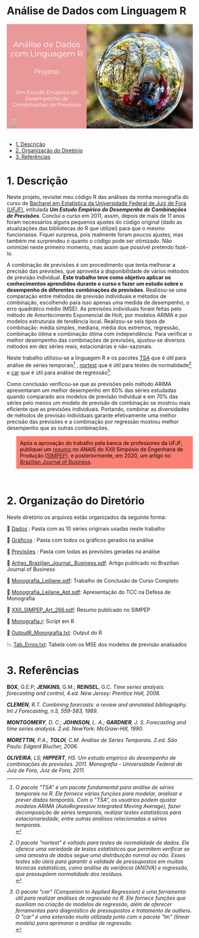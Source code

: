 # Análise de Dados com Linguagem R

<div align="center">
  <img src="header_tcc.png" alt="header" >
</div>
<br/>

-   [1. Descrição](#1-descrição)
-   [2. Organização do Diretório](#2-organização-do-diretório)
-   [3. Referências](#3-referências)

# 1. Descrição

Neste projeto, revisitei meu código R das análises da minha monografia do curso de [Bacharel em Estatística da Universidade Federal de Juiz de Fora (UFJF)](https://www.ufjf.br/cursoestatistica/), intitulada <i>**Um Estudo Empı́rico do Desempenho de Combinações de Previsões**</i>. Concluí o curso em 2011, assim, depois de mais de 11 anos foram necessários alguns pequenos ajustes do código original (dado as atualizações das bibliotecas do R que utilizei) para que o mesmo funcionasse. Fiquei surpresa, pois realmente foram poucos ajustes, mas também me surprendeu o quanto o código pode ser otimizado. Não omimizei neste primeiro momento, mas assim que possível pretendo fazê-lo.

A combinação de previsões é um procedimento que tenta melhorar a precisão das previsões, que aproveita a disponibilidade de vários métodos de previsão individual. **Este trabalho teve como objetivo aplicar os conhecimentos aprendidos durante o curso e fazer um estudo sobre o desempenho de diferentes combinações de previsões**. Realizou-se uma comparação entre métodos de previsão individuais e métodos de combinação, escolhendo para isso apenas uma medida de desempenho, o erro quadrático médio (MSE). As previsões individuais foram feitas pelo método de Amortecimento Exponencial de Holt, por modelos ARIMA e por modelos estruturais de tendência local. Realizou-se seis tipos de combinação: média simples, mediana, média dos extremos, regressão, combinação ótima e combinação ótima com independência. Para verificar o melhor desempenho das combinações de previsões, ajustou-se diversos métodos em dez séries reais, estacionárias e não-sazonais.

Neste trabalho utilizou-se a linguagem R e os pacotes [TSA](https://cran.r-project.org/web/packages/TSA/index.html) que é útil para análise de séries temporais[^1] , [nortest](https://cran.r-project.org/web/packages/nortest/index.html) que é útil para testes de normalidade[^2] e [car](https://cran.r-project.org/web/packages/car/index.html) que é útil para análise de regressão[^3].

Como conclusão verificou-se que as previsões pelo método ARIMA apresentaram um melhor desempenho em 60% das séries estudadas quando comparado aos modelos de previsão individual e em 70% das séries pelo menos um modelo de previsão de combinação se mostrou mais eficiente que as previsões individuais. Portando, combinar as diversidades de métodos de previsão individuais garante efetivamente uma melhor precisão das previsões e a combinação por regressão mostrou melhor desempenho que as outras combinações.

<blockquote style="background-color: salmon; padding: 10px; color: black;">
Após a aprovação do trabalho pela banca de professores da UFJF, publiquei um <a href="https://simpep.feb.unesp.br/abrir_arquivo_pdf.php?tipo=artigo&evento=10&art=266&cad=22556&opcao=com_id">resumo</a> no ANAIS do XXII Simpósio de Engenharia de Produção (<a href="https://simpep.feb.unesp.br/index.php">SIMPEP</a>), e posteriormente, em 2020, um artigo no <a href="https://ojs.brazilianjournals.com.br/bjb/article/view/13472">Brazilian Journal of Business</a>.
</blockquote><br/>

[^1]: O pacote "TSA" é um pacote fundamental para análise de séries temporais no R. Ele fornece várias funções para modelar, analisar e prever dados temporais. Com o "TSA", os usuários podem ajustar modelos ARIMA (AutoRegressive Integrated Moving Average), fazer decomposição de séries temporais, realizar testes estatísticos para estacionariedade, entre outras análises relacionadas a séries temporais.<br/>
[^2]: O pacote "nortest" é voltado para testes de normalidade de dados. Ele oferece uma variedade de testes estatísticos que permitem verificar se uma amostra de dados segue uma distribuição normal ou não. Esses testes são úteis para garantir a validade de pressupostos em muitas técnicas estatísticas, como análise de variância (ANOVA) e regressão, que pressupõem normalidade dos resíduos.<br/>
[^3]: O pacote "car" (Companion to Applied Regression) é uma ferramenta útil para realizar análises de regressão no R. Ele fornece funções que auxiliam na criação de modelos de regressão, além de oferecer ferramentas para diagnóstico de pressupostos e tratamento de outliers. O "car" é uma extensão muito utilizada junto com o pacote "lm" (linear models) para aprimorar a análise de regressão.<br/>

# 2. Organização do Diretório

Neste diretório os arquivos estão organizados da seguinte forma:

:file_folder: [Dados]() : Pasta com as 10 séries originais usadas neste trabalho


:file_folder: [Gráficos]() : Pasta com todos os gráficos gerados na análise

:file_folder: [Previsões]() :  Pasta com todas as previsões geradas na análise

:page_facing_up: [Artigo_Brazilian_Journal_ Business.pdf](): Artigo publicado no Brazilian Journal of Business

:page_facing_up: [Monografia_Leiliane.pdf](): Trabalho de Conclusão de Curso Completo

:page_facing_up: [Monografia_Leilane_Apt.pdf](): Apresentação do TCC na Defesa de Monografia

:page_facing_up: [XXII_SIMPEP_Art_266.pdf](): Resumo publicado no SIMPEP

:page_facing_up: [Monografia.r](): Script em R

:page_facing_up: [OutputR_Monografia.txt](): Output do R

:chart_with_downwards_trend: [Tab_Erros.txt](): Tabela com os MSE dos modelos de previsão analisados

# 3. Referências

**BOX**, G.E.P; **JENKINS**, G.M.; **REINSEL**, G.C. <i>Time series analysis: forecasting and control<i/>, 4.ed. New Jersey: Prentice Hall, 2008.

**CLEMEN**, R.T. <i>Combining forecasts: a review and annotated bibliography<i/>. Int J Forecasting, n.5, 559-583, 1989.

**MONTGOMERY**, D. C.; **JOHNSON**, L. A.; **GARDNER**, J. S. <i>Forecasting and time series analysis</i>. 2.ed. NewYork: McGraw-Hill, 1990.

**MORETTIN**, P.A.; **TOLOI**, C.M. <i>Análise de Séries Temporais</i>. 2.ed. São Paulo: Edgard Blucher, 2006.

**OLIVEIRA**, LS; **HIPPERT**, HS.<i> Um estudo empírico do desempenho de combinações de previsões<i/>. 2011. Monografia - Universidade Federal de Juiz de Fora, Juiz de Fora, 2011.
